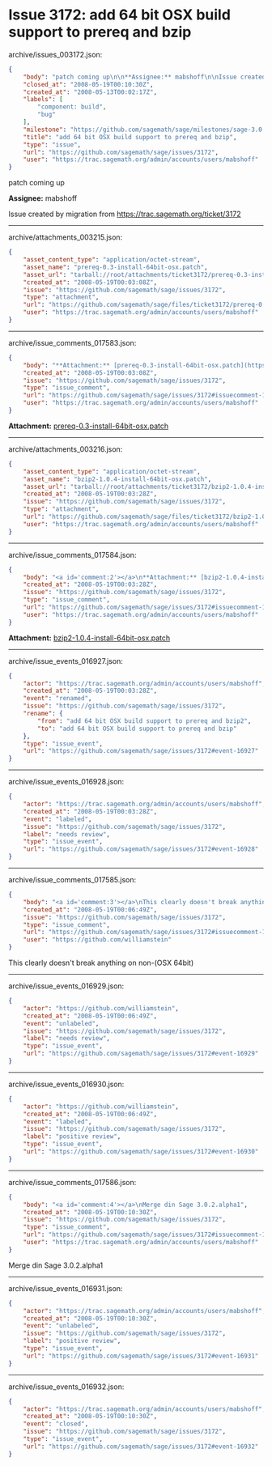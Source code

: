 # Issue 3172: add 64 bit OSX build support to prereq and bzip

archive/issues_003172.json:
```json
{
    "body": "patch coming up\n\n**Assignee:** mabshoff\n\nIssue created by migration from https://trac.sagemath.org/ticket/3172\n\n",
    "closed_at": "2008-05-19T00:10:30Z",
    "created_at": "2008-05-13T00:02:17Z",
    "labels": [
        "component: build",
        "bug"
    ],
    "milestone": "https://github.com/sagemath/sage/milestones/sage-3.0.2",
    "title": "add 64 bit OSX build support to prereq and bzip",
    "type": "issue",
    "url": "https://github.com/sagemath/sage/issues/3172",
    "user": "https://trac.sagemath.org/admin/accounts/users/mabshoff"
}
```
patch coming up

**Assignee:** mabshoff

Issue created by migration from https://trac.sagemath.org/ticket/3172





---

archive/attachments_003215.json:
```json
{
    "asset_content_type": "application/octet-stream",
    "asset_name": "prereq-0.3-install-64bit-osx.patch",
    "asset_url": "tarball://root/attachments/ticket3172/prereq-0.3-install-64bit-osx.patch",
    "created_at": "2008-05-19T00:03:08Z",
    "issue": "https://github.com/sagemath/sage/issues/3172",
    "type": "attachment",
    "url": "https://github.com/sagemath/sage/files/ticket3172/prereq-0.3-install-64bit-osx.patch",
    "user": "https://trac.sagemath.org/admin/accounts/users/mabshoff"
}
```



---

archive/issue_comments_017583.json:
```json
{
    "body": "**Attachment:** [prereq-0.3-install-64bit-osx.patch](https://github.com/sagemath/sage/files/ticket3172/prereq-0.3-install-64bit-osx.patch)",
    "created_at": "2008-05-19T00:03:08Z",
    "issue": "https://github.com/sagemath/sage/issues/3172",
    "type": "issue_comment",
    "url": "https://github.com/sagemath/sage/issues/3172#issuecomment-17583",
    "user": "https://trac.sagemath.org/admin/accounts/users/mabshoff"
}
```

**Attachment:** [prereq-0.3-install-64bit-osx.patch](https://github.com/sagemath/sage/files/ticket3172/prereq-0.3-install-64bit-osx.patch)



---

archive/attachments_003216.json:
```json
{
    "asset_content_type": "application/octet-stream",
    "asset_name": "bzip2-1.0.4-install-64bit-osx.patch",
    "asset_url": "tarball://root/attachments/ticket3172/bzip2-1.0.4-install-64bit-osx.patch",
    "created_at": "2008-05-19T00:03:28Z",
    "issue": "https://github.com/sagemath/sage/issues/3172",
    "type": "attachment",
    "url": "https://github.com/sagemath/sage/files/ticket3172/bzip2-1.0.4-install-64bit-osx.patch",
    "user": "https://trac.sagemath.org/admin/accounts/users/mabshoff"
}
```



---

archive/issue_comments_017584.json:
```json
{
    "body": "<a id='comment:2'></a>\n**Attachment:** [bzip2-1.0.4-install-64bit-osx.patch](https://github.com/sagemath/sage/files/ticket3172/bzip2-1.0.4-install-64bit-osx.patch)",
    "created_at": "2008-05-19T00:03:28Z",
    "issue": "https://github.com/sagemath/sage/issues/3172",
    "type": "issue_comment",
    "url": "https://github.com/sagemath/sage/issues/3172#issuecomment-17584",
    "user": "https://trac.sagemath.org/admin/accounts/users/mabshoff"
}
```

<a id='comment:2'></a>
**Attachment:** [bzip2-1.0.4-install-64bit-osx.patch](https://github.com/sagemath/sage/files/ticket3172/bzip2-1.0.4-install-64bit-osx.patch)



---

archive/issue_events_016927.json:
```json
{
    "actor": "https://trac.sagemath.org/admin/accounts/users/mabshoff",
    "created_at": "2008-05-19T00:03:28Z",
    "event": "renamed",
    "issue": "https://github.com/sagemath/sage/issues/3172",
    "rename": {
        "from": "add 64 bit OSX build support to prereq and bzip2",
        "to": "add 64 bit OSX build support to prereq and bzip"
    },
    "type": "issue_event",
    "url": "https://github.com/sagemath/sage/issues/3172#event-16927"
}
```



---

archive/issue_events_016928.json:
```json
{
    "actor": "https://trac.sagemath.org/admin/accounts/users/mabshoff",
    "created_at": "2008-05-19T00:03:28Z",
    "event": "labeled",
    "issue": "https://github.com/sagemath/sage/issues/3172",
    "label": "needs review",
    "type": "issue_event",
    "url": "https://github.com/sagemath/sage/issues/3172#event-16928"
}
```



---

archive/issue_comments_017585.json:
```json
{
    "body": "<a id='comment:3'></a>\nThis clearly doesn't break anything on non-(OSX 64bit)",
    "created_at": "2008-05-19T00:06:49Z",
    "issue": "https://github.com/sagemath/sage/issues/3172",
    "type": "issue_comment",
    "url": "https://github.com/sagemath/sage/issues/3172#issuecomment-17585",
    "user": "https://github.com/williamstein"
}
```

<a id='comment:3'></a>
This clearly doesn't break anything on non-(OSX 64bit)



---

archive/issue_events_016929.json:
```json
{
    "actor": "https://github.com/williamstein",
    "created_at": "2008-05-19T00:06:49Z",
    "event": "unlabeled",
    "issue": "https://github.com/sagemath/sage/issues/3172",
    "label": "needs review",
    "type": "issue_event",
    "url": "https://github.com/sagemath/sage/issues/3172#event-16929"
}
```



---

archive/issue_events_016930.json:
```json
{
    "actor": "https://github.com/williamstein",
    "created_at": "2008-05-19T00:06:49Z",
    "event": "labeled",
    "issue": "https://github.com/sagemath/sage/issues/3172",
    "label": "positive review",
    "type": "issue_event",
    "url": "https://github.com/sagemath/sage/issues/3172#event-16930"
}
```



---

archive/issue_comments_017586.json:
```json
{
    "body": "<a id='comment:4'></a>\nMerge din Sage 3.0.2.alpha1",
    "created_at": "2008-05-19T00:10:30Z",
    "issue": "https://github.com/sagemath/sage/issues/3172",
    "type": "issue_comment",
    "url": "https://github.com/sagemath/sage/issues/3172#issuecomment-17586",
    "user": "https://trac.sagemath.org/admin/accounts/users/mabshoff"
}
```

<a id='comment:4'></a>
Merge din Sage 3.0.2.alpha1



---

archive/issue_events_016931.json:
```json
{
    "actor": "https://trac.sagemath.org/admin/accounts/users/mabshoff",
    "created_at": "2008-05-19T00:10:30Z",
    "event": "unlabeled",
    "issue": "https://github.com/sagemath/sage/issues/3172",
    "label": "positive review",
    "type": "issue_event",
    "url": "https://github.com/sagemath/sage/issues/3172#event-16931"
}
```



---

archive/issue_events_016932.json:
```json
{
    "actor": "https://trac.sagemath.org/admin/accounts/users/mabshoff",
    "created_at": "2008-05-19T00:10:30Z",
    "event": "closed",
    "issue": "https://github.com/sagemath/sage/issues/3172",
    "type": "issue_event",
    "url": "https://github.com/sagemath/sage/issues/3172#event-16932"
}
```
